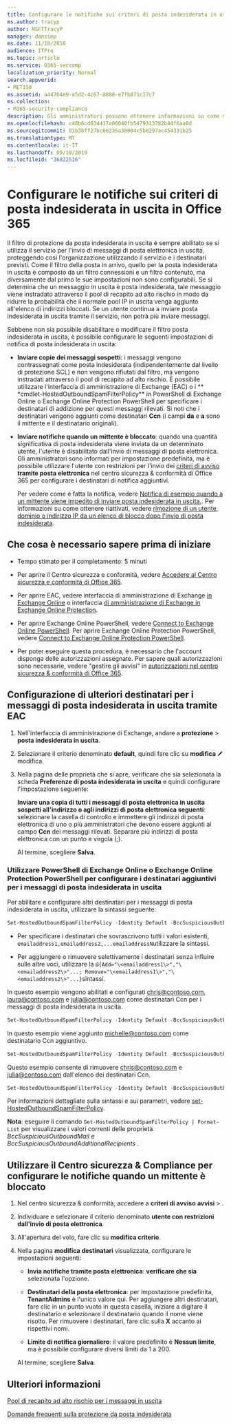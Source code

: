 ```yaml
---
title: Configurare le notifiche sui criteri di posta indesiderata in uscita in Office 365
ms.author: tracyp
author: MSFTTracyP
manager: dansimp
ms.date: 11/10/2016
audience: ITPro
ms.topic: article
ms.service: O365-seccomp
localization_priority: Normal
search.appverid:
- MET150
ms.assetid: a44764e9-a5d2-4c67-8888-e7fb871c17c7
ms.collection:
- M365-security-compliance
description: Gli amministratori possono ottenere informazioni su come modificare le impostazioni di notifica per i rilevamenti di posta indesiderata in uscita in Office 365.
ms.openlocfilehash: c48b6cd634417a00040fb5479313782b44f6aa8d
ms.sourcegitcommit: 81b3bff27bc60235a38004c5b0297ac454331b25
ms.translationtype: MT
ms.contentlocale: it-IT
ms.lasthandoff: 09/10/2019
ms.locfileid: "36822516"
---
```

# <a name="configure-outbound-spam-policy-notifications-in-office-365"></a>Configurare le notifiche sui criteri di posta indesiderata in uscita in Office 365

Il filtro di protezione da posta indesiderata in uscita è sempre abilitato se si utilizza il servizio per l'invio di messaggi di posta elettronica in uscita, proteggendo così l'organizzazione utilizzando il servizio e i destinatari previsti. Come il filtro della posta in arrivo, quello per la posta indesiderata in uscita è composto da un filtro connessioni e un filtro contenuto, ma diversamente dal primo le sue impostazioni non sono configurabili. Se si determina che un messaggio in uscita è posta indesiderata, tale messaggio viene instradato attraverso il pool di recapito ad alto rischio in modo da ridurre la probabilità che il normale pool IP in uscita venga aggiunto all'elenco di indirizzi bloccati. Se un utente continua a inviare posta indesiderata in uscita tramite il servizio, non potrà più inviare messaggi.

Sebbene non sia possibile disabilitare o modificare il filtro posta indesiderata in uscita, è possibile configurare le seguenti impostazioni di notifica di posta indesiderata in uscita:

- **Inviare copie dei messaggi sospetti**: i messaggi vengono contrassegnati come posta indesiderata (indipendentemente dal livello di protezione SCL) e non vengono rifiutati dal filtro, ma vengono instradati attraverso il pool di recapito ad alto rischio. È possibile utilizzare l'interfaccia di amministrazione di Exchange (EAC) o i ** \*cmdlet-HostedOutboundSpamFilterPolicy** in PowerShell di Exchange Online o Exchange Online Protection PowerShell per specificare i destinatari di addizione per questi messaggi rilevati. Si noti che i destinatari vengono aggiunti come destinatari **Ccn** (i campi **da** e **a** sono il mittente e il destinatario originali).

- **Inviare notifiche quando un mittente è bloccato**: quando una quantità significativa di posta indesiderata viene inviata da un determinato utente, l'utente è disabilitato dall'invio di messaggi di posta elettronica. Gli amministratori sono informati per impostazione predefinita, ma è possibile utilizzare l'utente con restrizioni per l'invio dei [criteri di avviso](alert-policies.md) **tramite posta elettronica** nel centro sicurezza & conformità di Office 365 per configurare i destinatari di notifica aggiuntivi.

  Per vedere come è fatta la notifica, vedere [Notifica di esempio quando a un mittente viene impedito di inviare posta indesiderata in uscita.](sample-notification-when-a-sender-is-blocked-sending-outbound-spam.md). Per informazioni su come ottenere riattivati, vedere [rimozione di un utente, dominio o indirizzo IP da un elenco di blocco dopo l'invio di posta indesiderata](http://technet.microsoft.com/library/712cfcc1-31e8-4e51-8561-b64258a8f1e5.aspx).

## <a name="what-do-you-need-to-know-before-you-begin"></a>Che cosa è necessario sapere prima di iniziare

- Tempo stimato per il completamento: 5 minuti

- Per aprire il Centro sicurezza e conformità, vedere [Accedere al Centro sicurezza e conformità di Office 365](go-to-the-securitycompliance-center.md).

- Per aprire EAC, vedere interfaccia di amministrazione di Exchange [in Exchange Online](https://docs.microsoft.com/Exchange/exchange-admin-center) o interfaccia [di amministrazione di Exchange in Exchange Online Protection](exchange-admin-center-in-exchange-online-protection-eop.md).

- Per aprire Exchange Online PowerShell, vedere [Connect to Exchange Online PowerShell](https://docs.microsoft.com/powershell/exchange/exchange-online/connect-to-exchange-online-powershell/connect-to-exchange-online-powershell). Per aprire Exchange Online Protection PowerShell, vedere [Connect to Exchange Online Protection PowerShell](https://docs.microsoft.com/powershell/exchange/exchange-eop/exchange-online-protection-powershell).

- Per poter eseguire questa procedura, è necessario che l'account disponga delle autorizzazioni assegnate. Per sapere quali autorizzazioni sono necessarie, vedere "gestire gli avvisi" in [autorizzazioni nel centro sicurezza & conformità di Office 365](permissions-in-the-security-and-compliance-center.md).

## <a name="use-the-eac-to-configure-additional-recipients-for-outbound-spam-messages"></a>Configurazione di ulteriori destinatari per i messaggi di posta indesiderata in uscita tramite EAC

1. Nell'interfaccia di amministrazione di Exchange, andare a **protezione** \> **posta indesiderata in uscita**.

2. Selezionare il criterio denominato **default**, quindi fare clic su **modifica** ![icona](media/ITPro-EAC-EditIcon.png)modifica.

3. Nella pagina delle proprietà che si apre, verificare che sia selezionata la scheda **Preferenze di posta indesiderata in uscita** e quindi configurare l'impostazione seguente:

   **Inviare una copia di tutti i messaggi di posta elettronica in uscita sospetti all'indirizzo o agli indirizzi di posta elettronica seguenti**: selezionare la casella di controllo e immettere gli indirizzi di posta elettronica di uno o più amministratori che devono essere aggiunti al campo **Ccn** dei messaggi rilevati. Separare più indirizzi di posta elettronica con un punto e virgola (;).

   Al termine, scegliere **Salva**.

### <a name="use-exchange-online-powershell-or-exchange-online-protection-powershell-to-configure-additional-recipients-for-outbound-spam-messages"></a>Utilizzare PowerShell di Exchange Online o Exchange Online Protection PowerShell per configurare i destinatari aggiuntivi per i messaggi di posta indesiderata in uscita

Per abilitare e configurare altri destinatari per i messaggi di posta indesiderata in uscita, utilizzare la sintassi seguente:

```PowerShell
Set-HostedOutboundSpamFilterPolicy -Identity Default -BccSuspiciousOutboundMail $true -BccSuspiciousOutboundAdditionalRecipients <recipients>
```

- Per specificare i destinatari che sovrascrivono tutti i valori esistenti, `emailaddress1,emailaddress2,...emailaddressN`utilizzare la sintassi.

- Per aggiungere o rimuovere selettivamente i destinatari senza influire sulle altre voci, utilizzare la `@{Add="\<emailaddress1\>","\<emailaddress2\>"...; Remove="\<emailaddress1\>","\<emailaddress2\>"...}`sintassi.

In questo esempio vengono abilitati e configurati chris@contoso.com, laura@contoso.com e julia@contoso.com come destinatari Ccn per i messaggi di posta indesiderata in uscita.

```PowerShell
Set-HostedOutboundSpamFilterPolicy -Identity Default -BccSuspiciousOutboundMail $true -BccSuspiciousOutboundAdditionalRecipients chris@contoso.com,laura@contoso.com,julia@contoso.com
```

In questo esempio viene aggiunto michelle@contoso.com come destinatario Ccn aggiuntivo.

```PowerShell
Set-HostedOutboundSpamFilterPolicy -Identity Default -BccSuspiciousOutboundAdditionalRecipients @{Add=michelle@contoso.com}
```

Questo esempio consente di rimuovere chris@contoso.com e julia@contoso.com dall'elenco dei destinatari Ccn.

```PowerShell
Set-HostedOutboundSpamFilterPolicy -Identity Default -BccSuspiciousOutboundAdditionalRecipients @{Remove='chris@contoso.com','julia@contoso.com'}
```

Per informazioni dettagliate sulla sintassi e sui parametri, vedere [set-HostedOutboundSpamFilterPolicy](https://docs.microsoft.com/powershell/module/exchange/antispam-antimalware/set-hostedoutboundspamfilterpolicy).

**Nota**: eseguire il comando `Get-HostedOutboundSpamFilterPolicy | Format-List` per visualizzare i valori correnti delle proprietà *BccSuspiciousOutboundMail* e *BccSuspiciousOutboundAdditionalRecipients* .

## <a name="use-the-security--compliance-center-to-configure-notifications-when-a-sender-is-blocked"></a>Utilizzare il Centro sicurezza & Compliance per configurare le notifiche quando un mittente è bloccato

1. Nel centro sicurezza & conformità, accedere a **criteri di avviso** **avvisi** \> .

2. Individuare e selezionare il criterio denominato **utente con restrizioni dall'invio di posta elettronica**.

3. All'apertura del volo, fare clic su **modifica criterio**.

4. Nella pagina **modifica destinatari** visualizzata, configurare le impostazioni seguenti:

   - **Invia notifiche tramite posta elettronica**: **verificare che sia** selezionata l'opzione.

   - **Destinatari della posta elettronica**: per impostazione predefinita, **TenantAdmins** è l'unico valore qui. Per aggiungere altri destinatari, fare clic in un punto vuoto in questa casella, iniziare a digitare il destinatario e selezionare il destinatario quando il nome viene risolto. Per rimuovere i destinatari, fare clic sulla **X** accanto ai rispettivi nomi.

   - **Limite di notifica giornaliero**: il valore predefinito è **Nessun limite**, ma è possibile configurare diversi limiti da 1 a 200.

   Al termine, scegliere **Salva**.

## <a name="for-more-information"></a>Ulteriori informazioni

[Pool di recapito ad alto rischio per i messaggi in uscita](high-risk-delivery-pool-for-outbound-messages.md)

[Domande frequenti sulla protezione da posta indesiderata](anti-spam-protection-faq.md)
